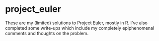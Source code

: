 # project_euler

These are my (limited) solutions to Project Euler, mostly in R. I've also completed some write-ups which include my completely epiphenomenal comments and thoughts on the problem.